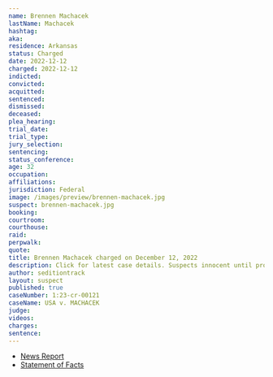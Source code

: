 ```yaml
---
name: Brennen Machacek
lastName: Machacek
hashtag:
aka:
residence: Arkansas
status: Charged
date: 2022-12-12
charged: 2022-12-12
indicted:
convicted:
acquitted:
sentenced:
dismissed:
deceased:
plea_hearing:
trial_date:
trial_type:
jury_selection:
sentencing:
status_conference:
age: 32
occupation:
affiliations:
jurisdiction: Federal
image: /images/preview/brennen-machacek.jpg
suspect: brennen-machacek.jpg
booking:
courtroom:
courthouse:
raid:
perpwalk:
quote:
title: Brennen Machacek charged on December 12, 2022
description: Click for latest case details. Suspects innocent until proven guilty.
author: seditiontrack
layout: suspect
published: true
caseNumber: 1:23-cr-00121
caseName: USA v. MACHACEK
judge:
videos:
charges:
sentence:
---
```


- [News Report](https://www.4029tv.com/article/brennan-machacek-arrested-us-capitol/42299231)
- [Statement of Facts](https://storage.courtlistener.com/recap/gov.uscourts.dcd.250167/gov.uscourts.dcd.250167.1.1_5.pdf)
